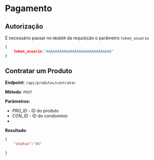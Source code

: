 # Pagamento



## Autorização



É necessário passar no `HEADER` da requisição o parâmetro `token_usuario`



```json
{
    token_usuario:"AAAAAAAAAAAAAAAAAAAAAAAAAAAAAA"
}
```



## Contratar um Produto



**Endpoint**: `/api/produtos/contratar`

**Método**:  `POST`

**Parâmetros:** 

- *PRO_ID* - ID do produto
- *CON_ID* - ID do condomínio
- 



**Resultado**: 

```json
{
    "status":"OK"
    
}
```

